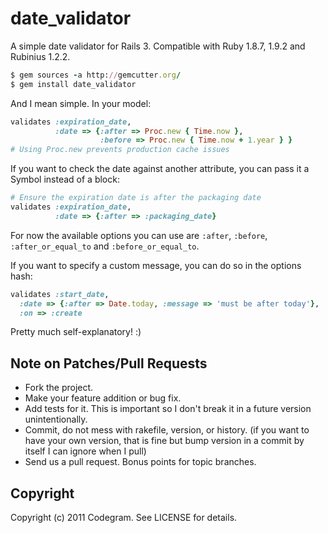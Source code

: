 # date_validator

A simple date validator for Rails 3. Compatible with Ruby 1.8.7, 1.9.2 and
Rubinius 1.2.2.

```ruby
$ gem sources -a http://gemcutter.org/
$ gem install date_validator
```

And I mean simple. In your model:

```ruby
validates :expiration_date,
          :date => {:after => Proc.new { Time.now },
                    :before => Proc.new { Time.now + 1.year } }
# Using Proc.new prevents production cache issues
```

If you want to check the date against another attribute, you can pass it
a Symbol instead of a block:

```ruby
# Ensure the expiration date is after the packaging date
validates :expiration_date,
          :date => {:after => :packaging_date}
```

For now the available options you can use are `:after`, `:before`,
`:after_or_equal_to` and `:before_or_equal_to`.

If you want to specify a custom message, you can do so in the options hash:

```ruby
validates :start_date,
  :date => {:after => Date.today, :message => 'must be after today'},
  :on => :create
```

Pretty much self-explanatory! :) 

## Note on Patches/Pull Requests
 
* Fork the project.
* Make your feature addition or bug fix.
* Add tests for it. This is important so I don't break it in a
  future version unintentionally.
* Commit, do not mess with rakefile, version, or history. (if you want to have your own version, that is fine but bump version in a commit by itself I can ignore when I pull)
* Send us a pull request. Bonus points for topic branches.

## Copyright

Copyright (c) 2011 Codegram. See LICENSE for details.
